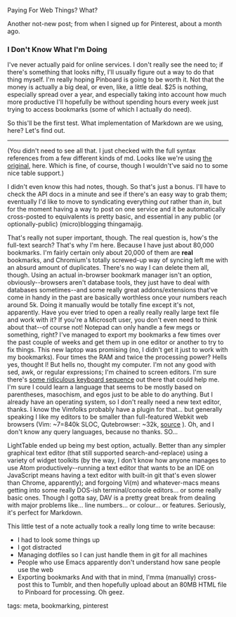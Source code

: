 Paying For Web Things? What?

Another not-new post; from when I signed up for Pinterest, about a month ago.

### I Don't Know What I'm Doing

I've never actually paid for online services. I don't really see the need to; if there's something that looks nifty, I'll usually figure out a way to do that thing myself. I'm really hoping Pinboard is going to be worth it. Not that the money is actually a big deal, or even, like, a little deal. $25 is nothing, especially spread over a year, and especially taking into account how much more productive I'll hopefully be without spending hours every week just trying to access bookmarks (some of which I actually do need).  

So this'll be the first test. What implementation of Markdown are we using, here? Let's find out.  

---------

(You didn't need to see all that. I just checked with the full syntax references from a few different kinds of md. Looks like we're using [the original](http://daringfireball.net/projects/markdown/syntax.text), here. Which is fine, of course, though I wouldn't've said no to some nice table support.)  

I didn't even know this had notes, though. So that's just a bonus. I'll have to check the API docs in a minute and see if there's an easy way to grab them; eventually I'd like to move to syndicating everything *out* rather than *in*, but for the moment having a way to post on one service and it be automatically cross-posted to equivalents is pretty basic, and essential in any public (or optionally-public) (micro)blogging thingamajig.  

That's really not super important, though. The real question is, how's the full-text search? That's why I'm here. Because I have just about 80,000 bookmarks. I'm fairly certain only about 20,000 of them are **real** bookmarks, and Chromium's totally screwed-up way of syncing left me with an absurd amount of duplicates. There's no way I can delete them all, though. Using an actual in-browser bookmark manager isn't an option, obviously--browsers aren't database tools, they just have to deal with databases sometimes--and some really great addons/extensions that've come in handy in the past are basically worthless once your numbers reach around 5k. Doing it manually would be totally fine except it's not, apparently. Have you ever tried to open a really really really large text file and work with it? If you're a Microsoft user, you don't even need to think about that--of course not! Notepad can only handle a few megs or something, right? I've managed to export my bookmarks a few times over the past couple of weeks and get them up in one editor or another to try to fix things. This new laptop was promising (no, I didn't get it just to work with my bookmarks). Four times the RAM and twice the processing power? Hells yes, thought I! But hells no, thought my computer. I'm not any good with sed, awk, or regular expressions; I'm chained to screen editors. I'm sure there's [some ridiculous keyboard sequence](http://xkcd.com/378) out there that could help me. I'm sure I could learn a language that seems to be mostly based on parentheses, masochism, and egos just to be able to do anything. But I already have an operating system, so I don't really need a new text editor, thanks. I know the Vimfolks probably have a plugin for that... but generally speaking I like my editors to be smaller than full-featured Webkit web browsers (Vim: ~7=840k SLOC, Qutebrowser: ~32k, [source](http://openhub.net) ). Oh, and I don't know any query languages, because no thanks. SO...  

LightTable ended up being my best option, actually. Better than any simpler graphical text editor (that still supported search-and-replace) using a variety of widget toolkits (by the way, I don't know how anyone manages to use Atom productively--running a text editor that wants to be an IDE on JavaScript means having a text editor with built-in git that's even slower than Chrome, apparently); and forgoing Vi(m) and whatever-macs means getting into some really DOS-ish terminal/console editors... or some really basic ones. Though I gotta say, DAV is a pretty great break from dealing with major problems like... line numbers... or colour... or features. Seriously, it's perfect for Markdown.  

This little test of a note actually took a really long time to write because:
- I had to look some things up
- I got distracted
- Managing dotfiles so I can just handle them in git for all machines
- People who use Emacs apparently don't understand how sane people use the web
- Exporting bookmarks
And with that in mind, I'mma (manually) cross-post this to Tumblr, and then hopefully upload about an 80MB HTML file to Pinboard for processing. Oh geez.  

tags: meta, bookmarking, pinterest

